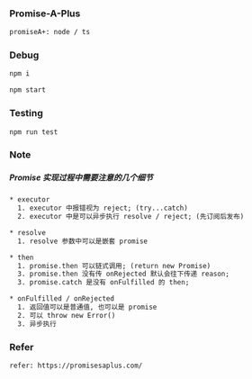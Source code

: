 ### Promise-A-Plus


```txt
promiseA+: node / ts
```

### Debug

```bash
npm i

npm start
```


### Testing

```bash
npm run test
```

###  Note

##### Promise 实现过程中需要注意的几个细节

```txt
* executor
  1. executor 中报错视为 reject; (try...catch)
  2. executor 中是可以异步执行 resolve / reject; (先订阅后发布)

* resolve
  1. resolve 参数中可以是嵌套 promise

* then
  1. promise.then 可以链式调用; (return new Promise)
  3. promise.then 没有传 onRejected 默认会往下传递 reason;
  3. promise.catch 是没有 onFulfilled 的 then;

* onFulfilled / onRejected
  1. 返回值可以是普通值, 也可以是 promise
  2. 可以 throw new Error()
  3. 异步执行
```

### Refer

```
refer: https://promisesaplus.com/
```